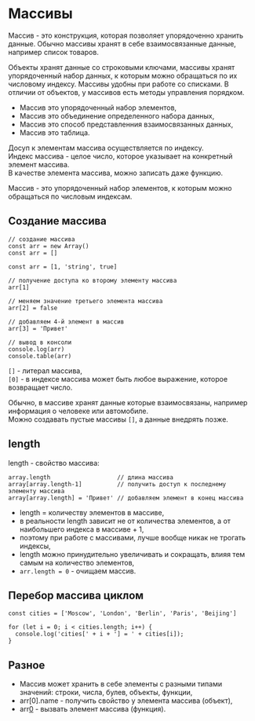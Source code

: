 # Массивы
Массив - это конструкция, которая позволяет упорядоченно хранить данные. Обычно массивы хранят в себе взаимосвязанные данные, например список товаров.

Объекты хранят данные со строковыми ключами, массивы хранят упорядоченный набор данных, к которым можно обращаться по их числовому индексу. Массивы удобны при работе со списками. В отличии от объектов, у массивов есть методы управления порядком.

- Массив это упорядоченный набор элементов,
- Массив это объединение определенного набора данных,
- Массив это способ представленния взаимосвязанных данных,
- Массив это таблица.

Досуп к элементам массива осуществляется по индексу.  
Индекс массива - целое число, которое указывает на конкретный элемент массива.  
В качестве элемента массива, можно записать даже функцию.

Массив - это упорядоченный набор элементов, к которым можно обращаться по числовым индексам.

## Создание массива

    // создание массива
    const arr = new Array() 
    const arr = []

    const arr = [1, 'string', true]

    // получение доступа ко второму элементу массива
    arr[1]

    // меняем значение третьего элемента массива
    arr[2] = false

    // добавляем 4-й элемент в массив
    arr[3] = 'Привет'

    // вывод в консоли
    console.log(arr)
    console.table(arr)

`[]` - литерал массива,  
`[0]` - в индексе массива может быть любое выражение, которое возвращает число.

Обычно, в массиве хранят данные которые взаимосвязаны, например информация о человеке или автомобиле.  
Можно создавать пустые массивы `[]`, а данные внедрять позже.

## length
length - свойство массива:

    array.length                   // длина массива
    array[array.length-1]          // получить доступ к последнему элементу массива
    array[array.length] = 'Привет' // добавляем элемент в конец массива

- length = количеству элементов в массиве,
- в реальности length зависит не от количества элементов, а от наибольшего индекса в массиве + 1,
- поэтому при работе с массивами, лучше вообще никак не трогать индексы,
- length можно принудительно увеличивать и сокращать, влияя тем самым на количество элементов,
- `arr.length = 0` - очищаем массив.

## Перебор массива циклом
    const cities = ['Moscow', 'London', 'Berlin', 'Paris', 'Beijing']

    for (let i = 0; i < cities.length; i++) {
      console.log('cities[' + i + '] = ' + cities[i]);
    }

## Разное
- Массив может хранить в себе элементы с разными типами значений: строки, числа, булев, объекты, функции,
- arr[0].name - получить свойство у элемента массива (объект),
- arr[0]() - вызвать элемент массива (функция).
